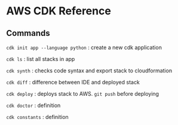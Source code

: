 # AWS CDK Reference

## Commands
`cdk init app --language python`
: create a new cdk application

`cdk ls`
: list all stacks in app

`cdk synth`
: checks code syntax and export stack to cloudformation

`cdk diff`
: difference between IDE and deployed stack

`cdk deploy`
: deploys stack to AWS. `git push` before deploying

`cdk doctor`
: definition

`cdk constants`
: definition


